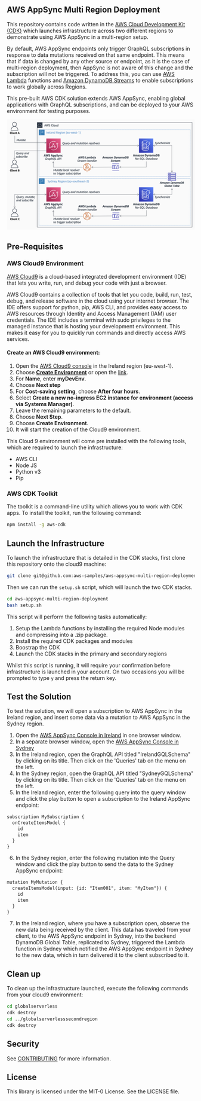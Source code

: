 ## AWS AppSync Multi Region Deployment

This repository contains code written in the [AWS Cloud Development Kit (CDK)](https://aws.amazon.com/cdk/) which launches infrastructure across two different regions to demonstrate using AWS AppSync in a multi-region setup.

By default, AWS AppSync endpoints only trigger GraphQL subscriptions in response to data mutations received on that same endpoint. This means that if data is changed by any other source or endpoint, as it is the case of multi-region deployment, then AppSync is not aware of this change and the subscription will not be triggered. To address this, you can use [AWS Lambda](https://aws.amazon.com/lambda/) functions and [Amazon DynamoDB Streams](http://docs.aws.amazon.com/amazondynamodb/latest/developerguide/Streams.html) to enable subscriptions to work globally across Regions.

This pre-built AWS CDK solution extends AWS AppSync, enabling global applications with GraphQL subscriptions, and can be deployed to your AWS environment for testing purposes.

![Global Serverless Infrastructure](infrastructure.png?raw=true "Global Serverless Infrastructure")


## Pre-Requisites
### AWS Cloud9 Environment

[AWS Cloud9](<https://aws.amazon.com/cloud9/>) is a cloud-based integrated development environment (IDE) that lets you write, run, and debug your code with just a browser.

AWS Cloud9 contains a collection of tools that let you code, build, run, test, debug, and release software in the cloud using your internet browser. The IDE offers support for python, pip, AWS CLI, and provides easy access to AWS resources through Identity and Access Management (IAM) user credentials. The IDE includes a terminal with sudo privileges to the managed instance that is hosting your development environment. This makes it easy for you to quickly run commands and directly access AWS services.

#### Create an AWS Cloud9 environment:

1. Open the [AWS Cloud9 console](<https://eu-west-1.console.aws.amazon.com/cloud9/home?region=eu-west-1>) in the Ireland region (eu-west-1).
1. Choose **[Create Environment](<https://eu-west-1.console.aws.amazon.com/cloud9/home/create>)** or open the [link](<https://eu-west-1.console.aws.amazon.com/cloud9/home/create>).
1. For **Name**, enter **myDevEnv**.
1. Choose **Next step**
1. For **Cost-saving setting**, choose **After four hours**.
1. Select **Create a new no-ingress EC2 instance for environment (access via Systems Manager)**.
1. Leave the remaining parameters to the default.
1. Choose **Next Step**.
1. Choose **Create Environment**.
1. It will start the creation of the Cloud9 environment.

This Cloud 9 environment will come pre installed with the following tools, which are required to launch the infrastructure:
- AWS CLI
- Node JS
- Python v3
- Pip

### AWS CDK Toolkit
The toolkit is a command-line utility which allows you to work with CDK apps.
To install the toolkit, run the following command:
```bash
npm install -g aws-cdk
```

## Launch the Infrastructure
To launch the infrastructure that is detailed in the CDK stacks, first clone this repository onto the cloud9 machine:
```bash
git clone git@github.com:aws-samples/aws-appsync-multi-region-deployment.git
```

Then we can run the `setup.sh` script, which will launch the two CDK stacks.
```bash
cd aws-appsync-multi-region-deployment
bash setup.sh
```

This script will perform the following tasks automatically:
1. Setup the Lambda functions by installing the required Node modules and compressing into a .zip package.
2. Install the required CDK packages and modules
3. Boostrap the CDK
4. Launch the CDK stacks in the primary and secondary regions

Whilst this script is running, it will require your confirmation before infrastructure is launched in your account. On two occasions you will be prompted to type `y` and press the return key.

## Test the Solution
To test the solution, we will open a subscription to AWS AppSync in the Ireland region, and insert some data via a mutation to AWS AppSync in the Sydney region.

1. Open the [AWS AppSync Console in Ireland](https://eu-west-1.console.aws.amazon.com/appsync/home?region=eu-west-1) in one browser window.
2. In a separate browser window, open the [AWS AppSync Console in Sydney](https://ap-southeast-2.console.aws.amazon.com/appsync/home)
3. In the Ireland region, open the GraphQL API titled "IrelandGQLSchema" by clicking on its title. Then click on the 'Queries' tab on the menu on the left.
4. In the Sydney region, open the GraphQL API titled "SydneyGQLSchema" by clicking on its title. Then click on the 'Queries' tab on the menu on the left.
5. In the Ireland region, enter the following query into the query window and click the play button to open a subscription to the Ireland AppSync endpoint:
```
subscription MySubscription {
  onCreateItemsModel {
    id
    item
  }
}
```
6. In the Sydney region, enter the following mutation into the Query window and click the play button to send the data to the Sydney AppSync endpoint:
```
mutation MyMutation {
  createItemsModel(input: {id: "Item001", item: "MyItem"}) {
    id
    item
  }
}
```
7. In the Ireland region, where you have a subscription open, observe the new data being received by the client. This data has traveled from your client, to the AWS AppSync endpoint in Sydney, into the backend DynamoDB Global Table, replicated to Sydney, triggered the Lambda function in Sydney which notified the AWS AppSync endpoint in Sydney to the new data, which in turn delivered it to the client subscribed to it.

## Clean up
To clean up the infrastructure launched, execute the following commands from your cloud9 environment:
```bash
cd globalserverless
cdk destroy
cd ../globalserverlesssecondregion
cdk destroy
```

## Security

See [CONTRIBUTING](CONTRIBUTING.md#security-issue-notifications) for more information.

## License

This library is licensed under the MIT-0 License. See the LICENSE file.